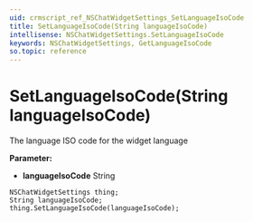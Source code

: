 ```yaml
---
uid: crmscript_ref_NSChatWidgetSettings_SetLanguageIsoCode
title: SetLanguageIsoCode(String languageIsoCode)
intellisense: NSChatWidgetSettings.SetLanguageIsoCode
keywords: NSChatWidgetSettings, GetLanguageIsoCode
so.topic: reference
---
```


# SetLanguageIsoCode(String languageIsoCode)

The language ISO code for the widget language

**Parameter:** 
* **languageIsoCode** String

```crmscript
NSChatWidgetSettings thing;
String languageIsoCode;
thing.SetLanguageIsoCode(languageIsoCode);
```

